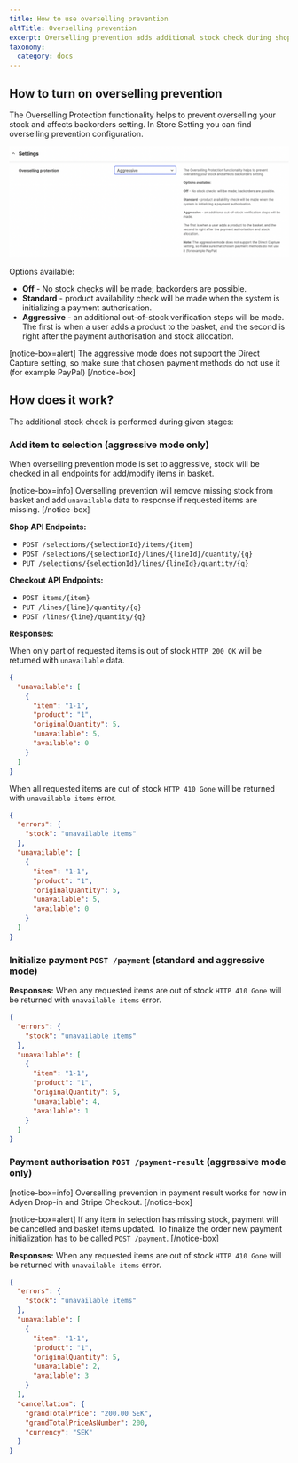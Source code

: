 ```yaml
---
title: How to use overselling prevention
altTitle: Overselling prevention
excerpt: Overselling prevention adds additional stock check during shopping
taxonomy:
  category: docs
---
```


## How to turn on overselling prevention

The Overselling Protection functionality helps to prevent overselling your stock and affects backorders setting.
In Store Setting you can find overselling prevention configuration.

![ProductIDs](overselling-prevention-store-settings.png)

Options available:
* **Off** - No stock checks will be made; backorders are possible.
* **Standard** - product availability check will be made when the system is initializing a payment authorisation.
* **Aggressive** - an additional out-of-stock verification steps will be made.
The first is when a user adds a product to the basket, and the second is right after the payment authorisation and stock allocation.

[notice-box=alert]
The aggressive mode does not support the Direct Capture setting, so make sure that chosen payment methods do not use it (for example PayPal)
[/notice-box]

## How does it work?

The additional stock check is performed during given stages:

### **Add item to selection (aggressive mode only)**

When overselling prevention mode is set to aggressive, stock will be checked in all endpoints for add/modify items in basket.

[notice-box=info]
Overselling prevention will remove missing stock from basket and add `unavailable` data to response if requested items are missing.
[/notice-box]

**Shop API Endpoints:**
* `POST /selections/{selectionId}/items/{item}`
* `POST /selections/{selectionId}/lines/{lineId}/quantity/{q}`
* `PUT /selections/{selectionId}/lines/{lineId}/quantity/{q}`

**Checkout API Endpoints:**
* `POST items/{item}`
* `PUT /lines/{line}/quantity/{q}`
* `POST /lines/{line}/quantity/{q}`

**Responses:**

When only part of requested items is out of stock `HTTP 200 OK` will be returned with `unavailable` data.
```json
{
  "unavailable": [
    {
      "item": "1-1",
      "product": "1",
      "originalQuantity": 5,
      "unavailable": 5,
      "available": 0
    }
  ]
}
```

When all requested items are out of stock `HTTP 410 Gone` will be returned with `unavailable items` error.
```json
{
  "errors": {
    "stock": "unavailable items"
  },
  "unavailable": [
    {
      "item": "1-1",
      "product": "1",
      "originalQuantity": 5,
      "unavailable": 5,
      "available": 0
    }
  ]
}
```

### Initialize payment `POST /payment` (standard and aggressive mode)

**Responses:**
When any requested items are out of stock `HTTP 410 Gone` will be returned with `unavailable items` error.
```json
{
  "errors": {
    "stock": "unavailable items"
  },
  "unavailable": [
    {
      "item": "1-1",
      "product": "1",
      "originalQuantity": 5,
      "unavailable": 4,
      "available": 1
    }
  ]
}
```

### Payment authorisation `POST /payment-result` (aggressive mode only)
[notice-box=info]
Overselling prevention in payment result works for now in Adyen Drop-in and Stripe Checkout.
[/notice-box]

[notice-box=alert]
If any item in selection has missing stock, payment will be cancelled and basket items updated. 
To finalize the order new payment initialization has to be called `POST /payment`.
[/notice-box]

**Responses:**
When any requested items are out of stock `HTTP 410 Gone` will be returned with `unavailable items` error.
```json
{
  "errors": {
    "stock": "unavailable items"
  },
  "unavailable": [
    {
      "item": "1-1",
      "product": "1",
      "originalQuantity": 5,
      "unavailable": 2,
      "available": 3
    }
  ],
  "cancellation": {
    "grandTotalPrice": "200.00 SEK",
    "grandTotalPriceAsNumber": 200,
    "currency": "SEK"
  }
}
```
